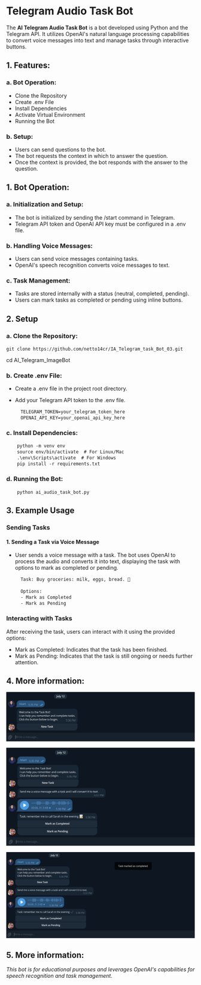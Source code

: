 
# Telegram Audio Task Bot

The **AI Telegram Audio Task Bot** is a bot developed using Python and the Telegram API. It utilizes OpenAI's natural language processing capabilities to convert voice messages into text and manage tasks through interactive buttons.


## 1. Features:

### a. Bot Operation:

- Clone the Repository
- Create .env File
- Install Dependencies
- Activate Virtual Environment
- Running the Bot

### b. Setup:

- Users can send questions to the bot.
- The bot requests the context in which to answer the question.
- Once the context is provided, the bot responds with the answer to the question.


## 1. Bot Operation:

### a. Initialization and Setup:

- The bot is initialized by sending the /start command in Telegram.
- Telegram API token and OpenAI API key must be configured in a .env file.

### b. Handling Voice Messages:

- Users can send voice messages containing tasks.
- OpenAI's speech recognition converts voice messages to text.

### c. Task Management:

- Tasks are stored internally with a status (neutral, completed, pending).
- Users can mark tasks as completed or pending using inline buttons.

## 2. Setup

### a. Clone the Repository:

    git clone https://github.com/netto14cr/IA_Telegram_task_Bot_03.git
cd AI_Telegram_ImageBot

### b. Create .env File:

- Create a .env file in the project root directory.
- Add your Telegram API token to the .env file.

        TELEGRAM_TOKEN=your_telegram_token_here
        OPENAI_API_KEY=your_openai_api_key_here

### c. Install Dependencies:
        python -m venv env
        source env/bin/activate  # For Linux/Mac
        .\env\Scripts\activate  # For Windows
        pip install -r requirements.txt


### d. Running the Bot:
        python ai_audio_task_bot.py


## 3. Example Usage

### Sending Tasks

#### 1. Sending a Task via Voice Message

- User sends a voice message with a task. The bot uses OpenAI to process the audio and converts it into text, displaying the task with options to mark as completed or pending.

        Task: Buy groceries: milk, eggs, bread. 📝
        
        Options:
        - Mark as Completed
        - Mark as Pending

### Interacting with Tasks
After receiving the task, users can interact with it using the provided options:

* Mark as Completed: Indicates that the task has been finished.
* Mark as Pending: Indicates that the task is still ongoing or needs further attention.

## 4. More information:

![Image from question 1](screenshots/screenshot1.png)

![Image from question 2](screenshots/screenshot2.png)

![Image from question 3](screenshots/screenshot3.png)


## 5. More information:
*This bot is for educational purposes and leverages OpenAI's capabilities for speech recognition and task management.*